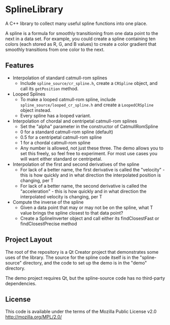 SplineLibrary
=============
A C++ library to collect many useful spline functions into one place.

A spline is a formula for smoothly transitioning from one data point to the next in a data set. For example, you could create a spline containing ten colors (each stored as R, G, and B values) to create a color gradient that smoothly transitions from one color to the next.

Features
-------------
* Interpolation of standard catmull-rom splines
    * Include `spline_source/cr_spline.h`, create a `CRSpline` object, and call its `getPosition` method.
* Looped Splines
    * To make a looped catmull-rom spline, include `spline_source/looped_cr_spline.h` and create a `LoopedCRSpline` object instead.
    * Every spline has a looped variant.
* Interpolation of chordal and centripetal catmull-rom splines
    * Set the "alpha" parameter in the constructor of CatmullRomSpline
    * 0 for a standard catmull-rom spline (default)
    * 0.5 for a centripetal catmull-rom spline
    * 1 for a chordal catmull-rom spline
    * Any number is allowed, not just these three. The demo allows you to set this freely, so feel free to experiment. For most use cases you will want either standard or centripetal.
* Interpolation of the first and second derivatives of the spline
    * For lack of a better name, the first derivative is called the "velocity" - this is how quickly and in what direction the interpolated position is changing, per T
    * For lack of a better name, the second derivative is called the "acceleration" - this is how quickly and in what direction the interpolated velocity is changing, per T
* Compute the inverse of the spline
    * Given a data point that may or may not be on the spline, what T value brings the spline closest to that data point?
    * Create a SplineInverter object and call either its findClosestFast or findClosestPrecise method

Project Layout
-------------
The root of the repository is a Qt Creator project that demonstrates some uses of the library. The source for the spline code itself is in the "spline-source" directory, and the code to set up the demo is in the "demo" directory.

The demo project requires Qt, but the spline-source code has no third-party dependencies.

License
-------------
This code is available under the terms of the Mozilla Public License v2.0 http://mozilla.org/MPL/2.0/
